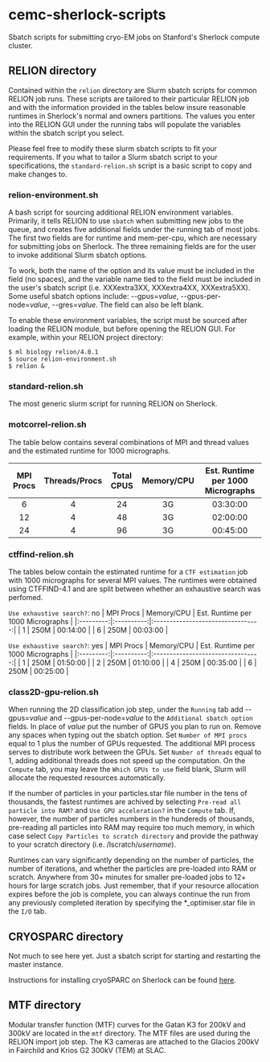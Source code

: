 # cemc-sherlock-scripts
Sbatch scripts for submitting cryo-EM jobs on Stanford's Sherlock compute cluster.

## RELION directory
Contained within the `relion` directory are Slurm sbatch scripts for common RELION job runs. These scripts are tailored to their particular RELION job and with the information provided in the tables below insure reasonable runtimes in Sherlock's normal and owners partitions. The values you enter into the RELION GUI under the running tabs will populate the variables within the sbatch script you select.  

Please feel free to modify these slurm sbatch scripts to fit your requirements. If you what to tailor a Slurm sbatch script to your specifications, the `standard-relion.sh` script is a basic script to copy and make changes to. 

### relion-environment.sh
A bash script for sourcing additional RELION environment variables. Primarily, it tells RELION to use `sbatch` when submitting new jobs to the queue, and creates five additional fields under the running tab of most jobs. The first two fields are for runtime and mem-per-cpu, which are necessary for submitting jobs on Sherlock. The three remaining fields are for the user to invoke additional Slurm sbatch options.

To work, both the name of the option and its value must be included in the field (no spaces), and the variable name tied to the field must be included in the user's sbatch script (i.e. XXXextra3XX, XXXextra4XX, XXXextra5XX). Some useful sbatch options include: --gpus=*value*, --gpus-per-node=*value*, --gres=*value*. The field can also be left blank. 

To enable these environment variables, the script must be sourced after loading the RELION module, but before opening the RELION GUI. For example, within your RELION project directory: 
```
$ ml biology relion/4.0.1 
$ source relion-environment.sh
$ relion &
```
### standard-relion.sh
The most generic slurm script for running RELION on Sherlock. 

### motcorrel-relion.sh
The table below contains several combinations of MPI and thread values and the estimated runtime for 1000 micrographs.

| MPI Procs | Threads/Procs | Total CPUS | Memory/CPU | Est. Runtime per 1000 Micrographs |
|:---------:|:-------------:|:----------:|:----------:|:---------------------------------:|
|     6     |       4       |     24     |     3G     |              03:30:00             |
|     12    |       4       |     48     |     3G     |              02:00:00             |
|     24    |       4       |     96     |     3G     |              00:45:00             |

### ctffind-relion.sh
The tables below contain the estimated runtime for a `CTF estimation` job with 1000 micrographs for several MPI values. The runtimes were obtained using CTFFIND-4.1 and are split between whether an exhaustive search was perfomed. 

`Use exhaustive search?`: no
| MPI Procs | Memory/CPU | Est. Runtime per 1000 Micrographs |
|:---------:|:----------:|:---------------------------------:|
|     1     |     250M   |              00:14:00             |
|     6     |     250M   |              00:03:00             |

`Use exhaustive search?`: yes
| MPI Procs | Memory/CPU | Est. Runtime per 1000 Micrographs |
|:---------:|:----------:|:---------------------------------:|
|     1     |     250M   |              01:50:00             |
|     2     |     250M   |              01:10:00             |
|     4     |     250M   |              00:35:00             |
|     6     |     250M   |              00:25:00             |

### class2D-gpu-relion.sh
When running the 2D classification job step, under the `Running` tab add --gpus=*value* and --gpus-per-node=*value* to the `Additional sbatch option` fields. In place of *value* put the number of GPUS you plan to run on. Remove any spaces when typing out the sbatch option. Set `Number of MPI procs` equal to 1 plus the number of GPUs requested. The additional MPI process serves to distribute work between the GPUs. Set `Number of threads` equal to 1, adding additional threads does not speed up the computation. On the `Compute` tab, you may leave the `Which GPUs to use` field blank, Slurm will allocate the requested resources automatically.

If the number of particles in your particles.star file number in the tens of thousands, the fastest runtimes are achived by selecting `Pre-read all particle into RAM?` and `Use GPU acceleration?` in the `Compute` tab. If, however, the number of particles numbers in the hundereds of thousands, pre-reading all particles into RAM may require too much memory, in which case select `Copy Particles to scratch directory` and provide the pathway to your scratch directory (i.e. /lscratch/*username*). 

Runtimes can vary significantly depending on the number of particles, the number of iterations, and whether the particles are pre-loaded into RAM or scratch. Anywhere from 30+ minutes for smaller pre-loaded jobs to 12+ hours for large scratch jobs. Just remember, that if your resource allocation expires before the job is complete, you can always continue the run from any previously completed iteration by specifying the *_optimiser.star file in the `I/O` tab.

## CRYOSPARC directory
Not much to see here yet. Just a sbatch script for starting and restarting the master instance. 

Instructions for installing cryoSPARC on Sherlock can be found [here](https://github.com/jnoh2/cryosparc-install/blob/main/README.md).

## MTF directory
Modular transfer function (MTF) curves for the Gatan K3 for 200kV and 300kV are located in the `mtf` directory. The MTF files are used during the RELION import job step. The K3 cameras are attached to the Glacios 200kV in Fairchild and Krios G2 300kV (TEM) at SLAC.
